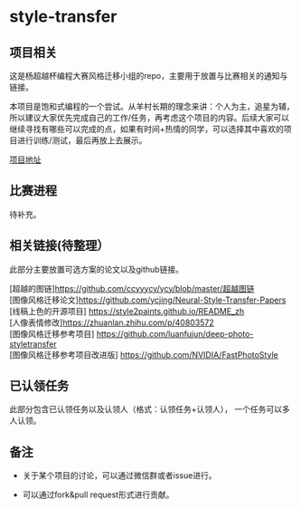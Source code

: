 # style-transfer

## 项目相关

这是杨超越杯编程大赛风格迁移小组的repo，主要用于放置与比赛相关的通知与链接。

本项目是饱和式编程的一个尝试。从羊村长期的理念来讲：个人为主，追星为辅，所以建议大家优先完成自己的工作/任务，再考虑这个项目的内容。后续大家可以继续寻找有哪些可以完成的点，如果有时间+热情的同学，可以选择其中喜欢的项目进行训练/测试，最后再放上去展示。

[项目地址](https://ycy-cup-style-transfer.github.io)


## 比赛进程

待补充。

## 相关链接(待整理）

此部分主要放置可选方案的论文以及github链接。

[超越的图链]https://github.com/ccyyycy/ycy/blob/master/超越图链<br>
[图像风格迁移论文]https://github.com/ycjing/Neural-Style-Transfer-Papers<br>
[线稿上色的开源项目] https://style2paints.github.io/README_zh<br>
[人像表情修改]https://zhuanlan.zhihu.com/p/40803572<br>
[图像风格迁移参考项目]       https://github.com/luanfujun/deep-photo-styletransfer <BR>
[图像风格迁移参考项目改进版]     https://github.com/NVIDIA/FastPhotoStyle 


## 已认领任务

此部分包含已认领任务以及认领人（格式：认领任务+认领人）， 一个任务可以多人认领。



## 备注

- 关于某个项目的讨论，可以通过微信群或者issue进行。

- 可以通过fork&pull request形式进行贡献。

  




